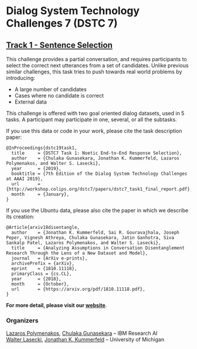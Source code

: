# Dialog System Technology Challenges 7 (DSTC 7)

## [Track 1 - Sentence Selection](http://workshop.colips.org/dstc7/proposals/Track%201%20Merged%20Challenge%20Extended%20Desscription_v2.pdf)

This challenge provides a partial conversation, and requires participants to select the correct next utterances from a set of candidates.
Unlike previous similar challenges, this task tries to push towards real world problems by introducing:

- A large number of candidates
- Cases where no candidate is correct
- External data

This challenge is offered with two goal oriented dialog datasets, used in 5 tasks.
A participant may participate in one, several, or all the subtasks.

If you use this data or code in your work, please cite the task description paper:

```
@InProceedings{dstc19task1,
  title     = {DSTC7 Task 1: Noetic End-to-End Response Selection},
  author    = {Chulaka Gunasekara, Jonathan K. Kummerfeld, Lazaros Polymenakos, and Walter S. Lasecki},
  year      = {2019},
  booktitle = {7th Edition of the Dialog System Technology Challenges at AAAI 2019},
  url       = {http://workshop.colips.org/dstc7/papers/dstc7_task1_final_report.pdf},
  month     = {January},
}
```

If you use the Ubuntu data, please also cite the paper in which we describe its creation:

```
@Article{arxiv18disentangle,
  author    = {Jonathan K. Kummerfeld, Sai R. Gouravajhala, Joseph Peper, Vignesh Athreya, Chulaka Gunasekara, Jatin Ganhotra, Siva Sankalp Patel, Lazaros Polymenakos, and Walter S. Lasecki},
  title     = {Analyzing Assumptions in Conversation Disentanglement Research Through the Lens of a New Dataset and Model},
  journal   = {ArXiv e-prints},
  archivePrefix = {arXiv},
  eprint    = {1810.11118},
  primaryClass = {cs.CL},
  year      = {2018},
  month     = {October},
  url       = {https://arxiv.org/pdf/1810.11118.pdf},
}
```

**For more detail, please visit our [website](https://ibm.github.io/dstc-noesis/public/data_description.html)**.

### Organizers

[Lazaros Polymenakos](mailto:lcpolyme@us.ibm.com), [Chulaka Gunasekara](mailto:chulaka.gunasekara@ibm.com) – IBM Research AI <br>
[Walter Lasecki](mailto:wlasecki@umich.edu), [Jonathan K. Kummerfeld](mailto:jkummerf@umich.edu) – University of Michigan
